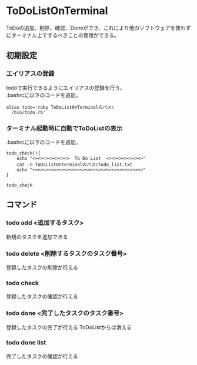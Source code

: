 # ToDoListOnTerminal
ToDoの追加、削除、確認、Doneができ、これにより他のソフトウェアを使わずにターミナル上でするべきことの管理ができる。 　　　　

## 初期設定
### エイリアスの登録
todoで実行できるようにエイリアスの登録を行う。   
.bashrcに以下のコードを追加。
```
alias todo='ruby ToDoListOnTerminalのパス\
  /bin/todo.rb'
```
### ターミナル起動時に自動でToDoListの表示
.bashrcに以下のコードを追加。
```
todo_check(){
    echo "<><><><><><><>  To Do List  <><><><><><><>"
    cat -n ToDoListOnTerminalのパス/todo_list.txt
    echo "<><><><><><><><><><><><><><><><><><><><><>"
}

todo_check
```
## コマンド
### todo add <追加するタスク>
新規のタスクを追加できる
### todo delete <削除するタスクのタスク番号>
登録したタスクの削除が行える
### todo check
登録したタスクの確認が行える
### todo done <完了したタスクのタスク番号>
登録したタスクの完了が行える
ToDoListからは消える
### todo done list
完了したタスクの確認が行える
